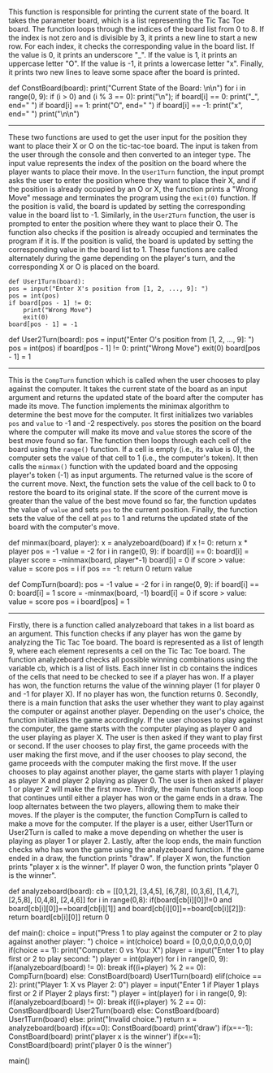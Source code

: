 This function is responsible for printing the current state of the board. It takes the parameter board, which is a list representing the Tic Tac Toe board.
The function loops through the indices of the board list from 0 to 8. If the index is not zero and is divisible by 3, it prints a new line to start a new row.
For each index, it checks the corresponding value in the board list. If the value is 0, it prints an underscore "_". If the value is 1, it prints an uppercase letter "O". If the value is -1, it prints a lowercase letter "x".
Finally, it prints two new lines to leave some space after the board is printed.


def ConstBoard(board):
    print("Current State of the Board: \n\n")
    for i in range(0, 9):
        if (i > 0) and (i % 3 == 0):
            print("\n");
        if board[i] == 0:
            print("_", end=" ")
        if board[i] == 1:
            print("O", end=" ")
        if board[i] == -1:
            print("x", end=" ")
    print("\n\n")  
    
-----------------------------------------------------------------------------------------------------------------------------------------------------------------------    
These two functions are used to get the user input for the position they want to place their X or O on the tic-tac-toe board. The input is taken from the user through the console and then converted to an integer type. The input value represents the index of the position on the board where the player wants to place their move.
In the `User1Turn` function, the input prompt asks the user to enter the position where they want to place their X, and if the position is already occupied by an O or X, the function prints a "Wrong Move" message and terminates the program using the `exit(0)` function. If the position is valid, the board is updated by setting the corresponding value in the board list to -1.
Similarly, in the `User2Turn` function, the user is prompted to enter the position where they want to place their O. The function also checks if the position is already occupied and terminates the program if it is. If the position is valid, the board is updated by setting the corresponding value in the board list to 1.
These functions are called alternately during the game depending on the player's turn, and the corresponding X or O is placed on the board.

    def User1Turn(board):
    pos = input("Enter X's position from [1, 2, ..., 9]: ")
    pos = int(pos)
    if board[pos - 1] != 0:
        print("Wrong Move")
        exit(0)
    board[pos - 1] = -1

     

def User2Turn(board):
    pos = input("Enter O's position from [1, 2, ..., 9]: ")
    pos = int(pos)
    if board[pos - 1] != 0:
        print("Wrong Move")
        exit(0)
    board[pos - 1] = 1
    
-----------------------------------------------------------------------------------------------------------------------------------------------------------------------
This is the `CompTurn` function which is called when the user chooses to play against the computer. It takes the current state of the board as an input argument and returns the updated state of the board after the computer has made its move. 
The function implements the minimax algorithm to determine the best move for the computer. It first initializes two variables `pos` and `value` to -1 and -2 respectively. `pos` stores the position on the board where the computer will make its move and `value` stores the score of the best move found so far.
The function then loops through each cell of the board using the `range()` function. If a cell is empty (i.e., its value is 0), the computer sets the value of that cell to 1 (i.e., the computer's token). It then calls the `minmax()` function with the updated board and the opposing player's token (-1) as input arguments. The returned value is the score of the current move.
Next, the function sets the value of the cell back to 0 to restore the board to its original state. If the score of the current move is greater than the value of the best move found so far, the function updates the value of `value` and sets `pos` to the current position. 
Finally, the function sets the value of the cell at `pos` to 1 and returns the updated state of the board with the computer's move.

def minmax(board, player):
    x = analyzeboard(board)
    if x != 0:
        return x * player
    pos = -1
    value = -2
    for i in range(0, 9):
        if board[i] == 0:
            board[i] = player
            score = -minmax(board, player*-1)
            board[i] = 0
            if score > value:
                value = score
                pos = i
    if pos == -1:
        return 0
    return value



def CompTurn(board):
    pos = -1
    value = -2
    for i in range(0, 9):
        if board[i] == 0:
            board[i] = 1
            score = -minmax(board, -1)
            board[i] = 0
            if score > value:
                value = score
                pos = i
    board[pos] = 1 
    
-----------------------------------------------------------------------------------------------------------------------------------------------------------------------

Firstly, there is a function called analyzeboard that takes in a list board as an argument. This function checks if any player has won the game by analyzing the Tic Tac Toe board. The board is represented as a list of length 9, where each element represents a cell on the Tic Tac Toe board. The function analyzeboard checks all possible winning combinations using the variable cb, which is a list of lists. Each inner list in cb contains the indices of the cells that need to be checked to see if a player has won. If a player has won, the function returns the value of the winning player (1 for player 0 and -1 for player X). If no player has won, the function returns 0.
Secondly, there is a main function that asks the user whether they want to play against the computer or against another player. Depending on the user's choice, the function initializes the game accordingly. If the user chooses to play against the computer, the game starts with the computer playing as player 0 and the user playing as player X. The user is then asked if they want to play first or second. If the user chooses to play first, the game proceeds with the user making the first move, and if the user chooses to play second, the game proceeds with the computer making the first move. If the user chooses to play against another player, the game starts with player 1 playing as player X and player 2 playing as player 0. The user is then asked if player 1 or player 2 will make the first move.
Thirdly, the main function starts a loop that continues until either a player has won or the game ends in a draw. The loop alternates between the two players, allowing them to make their moves. If the player is the computer, the function CompTurn is called to make a move for the computer. If the player is a user, either User1Turn or User2Turn is called to make a move depending on whether the user is playing as player 1 or player 2.
Lastly, after the loop ends, the main function checks who has won the game using the analyzeboard function. If the game ended in a draw, the function prints "draw". If player X won, the function prints "player x is the winner". If player 0 won, the function prints "player 0 is the winner".


def analyzeboard(board):
    cb = [[0,1,2], [3,4,5], [6,7,8], [0,3,6], [1,4,7], [2,5,8], [0,4,8], [2,4,6]]
    for i in range(0,8):
        if(board[cb[i][0]]!=0 and board[cb[i][0]]==board[cb[i][1]] and board[cb[i][0]]==board[cb[i][2]]):
            return board[cb[i][0]]
    return 0
     

def main():
    choice = input("Press 1 to play against the computer or 2 to play against another player: ")
    choice = int(choice)
    board = [0,0,0,0,0,0,0,0,0]
    if(choice == 1):
        print("Computer: 0 vs You: X")
        player = input("Enter 1 to play first or 2 to play second: ")
        player = int(player)
        for i in range(0, 9):
            if(analyzeboard(board) != 0):
                break
            if((i+player) % 2 == 0):
                CompTurn(board)
            else:
                ConstBoard(board)
                User1Turn(board)
    elif(choice == 2):
        print("Player 1: X vs Player 2: 0")
        player = input("Enter 1 if Player 1 plays first or 2 if Player 2 plays first: ")
        player = int(player)
        for i in range(0, 9):
            if(analyzeboard(board) != 0):
                break
            if((i+player) % 2 == 0):
                ConstBoard(board)
                User2Turn(board)
            else:
                ConstBoard(board)
                User1Turn(board)
    else:
        print("Invalid choice.")
        return
    x = analyzeboard(board)
    if(x==0):
        ConstBoard(board)
        print('draw')
    if(x==-1):
        ConstBoard(board)
        print('player x is the winner')
    if(x==1):
        ConstBoard(board)
        print('player 0 is the winner')

main()

